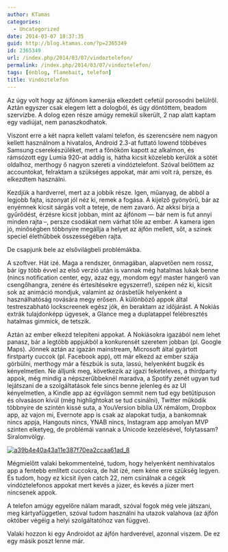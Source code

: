 ```yaml
---
author: KTamas
categories:
  - Uncategorized
date: 2014-03-07 18:37:35
guid: http://blog.ktamas.com/?p=2365349
id: 2365349
url: /index.php/2014/03/07/vindoztelefon/
permalink: /index.php/2014/03/07/vindoztelefon/
tags: [énblog, flamebait, telefon]
title: Vindóztelefon
---
```


Az úgy volt hogy az ájfónom kamerája elkezdett cefetül porosodni belülről. Aztán egyszer csak elegem lett a dologból, és úgy döntöttem, beadom szervízbe. A dolog ezen része amúgy remekül sikerült, 2 nap alatt kaptam egy vadiújat, nem panaszkodhatok.

Viszont erre a két napra kellett valami telefon, és szerencsére nem nagyon kellett használnom a hivatalos, Android 2.3-at futtató lowend többéves Samsung cserekészüléket, mert a főnököm kapott az alkalmon, és rámsózott egy Lumia 920-at addig is, hátha kicsit közelebb kerülök a sötét oldalhoz, merthogy ő nagyon szereti a vindóztelefont. Szóval belőttem az accountokat, felraktam a szükséges appokat, már ami volt rá, persze, és elkezdtem használni. 

Kezdjük a hardverrel, mert az a jobbik része. Igen, műanyag, de abból a legjobb fajta, iszonyat jól néz ki, remek a fogása. A kijelző gyönyörű, bár az enyémnek kicsit sárgás volt a teteje, de nem zavaró. Az akksi bírja a gyűrődést, érzésre kicsit jobban, mint az ájfónom &#8212; bár nem is fut annyi minden rajta &#8211;, persze csodákat nem várhat tőle az ember. A kamera igen jó, minőségben többnyire megállja a helyet az ájfón mellett, sőt, a színek speciel élethűbbek összességében rajta.

De csapjunk bele az elsővilágbeli problémákba.

A szoftver. Hát izé. Maga a rendszer, önmagában, alapvetően nem rossz, bár így több évvel az első verzió után is vannak még hatalmas lukak benne (nincs notification center, egy, azaz egy, mondom egy! master hangerő van csengőhangra, zenére és értesítésekre egyszerre!), szépen néz ki, kicsit sok az animáció mondjuk, valamint az órásbetűk helyenként a használhatóság rovására megy erősen. A különböző appok által testreszabható lockscreenek egész jók, én beraktam az időjárást. A Nokiás extrák tulajdonképp ügyesek, a Glance meg a duplatappel felébresztés hatalmas gimmick, de tetszik. 

Aztán az ember elkezd telepíteni appokat. A Nokiásokra igazából nem lehet panasz, bár a legtöbb appjukból a konkurensét szeretem jobban (pl. Google Maps). Jönnek aztán az igazán mainstream, Microsoft által gyártott firstparty cuccok (pl. Facebook app), ott már elkezd az ember szája görbülni, merthogy már a fészbúk is suta, lassú, helyenként bugzik és kényelmetlen. Ne álljunk meg, következik az igazi feketeleves, a thirdparty appok, még mindig a népszerűbbeknél maradva, a Spotify zenét ugyan tud lejátszani de a szolgáltatások fele sincs benne jelenleg és az UI kényelmetlen, a Kindle app az égvilágon semmit nem tud egy betűtípuson és olvasáson kívül (még highlightokat se tud csinálni), Twitter működik többnyire de szintén kissé suta, a YouVersion biblia UX rémálom, Dropbox app, az vajon mi, Evernote app is csak az alapokat tudja, a bankomnak nincs appja, Hangouts nincs, YNAB nincs, Instagram app amolyan MVP szinten elketyeg, de problémái vannak a Unicode kezelésével, folytassam? Siralomvölgy.

[<img src="/wp-content/uploads/2014/03/a39b4e40a43a11e387f70ea2ccaa61ad_8.jpg" alt="a39b4e40a43a11e387f70ea2ccaa61ad_8" width="612" height="612" class="aligncenter size-full wp-image-2365350" srcset="/wp-content/uploads/2014/03/a39b4e40a43a11e387f70ea2ccaa61ad_8.jpg 612w, /wp-content/uploads/2014/03/a39b4e40a43a11e387f70ea2ccaa61ad_8-150x150.jpg 150w, /wp-content/uploads/2014/03/a39b4e40a43a11e387f70ea2ccaa61ad_8-300x300.jpg 300w" sizes="(max-width: 612px) 100vw, 612px" />](/wp-content/uploads/2014/03/a39b4e40a43a11e387f70ea2ccaa61ad_8.jpg)

Mégmielőtt valaki bekommentelné, tudom, hogy helyenként nemhivatalos app a fentebb említett cuccokra, de hát izé, nem kéne erre szükség legyen. És tudom, hogy ez kicsit ilyen catch 22, nem csinálnak a cégek vindóztelefonos appokat mert kevés a júzer, és kevés a júzer mert nincsenek appok.

A telefon amúgy egyelőre nálam maradt, szóval fogok még vele játszani, meg kártyafüggetlen, szóval tudom használni ha utazok valahova (az ájfón október végéig a helyi szolgáltatóhoz van függve).

Valaki hozzon ki egy Androidot az ájfón hardverével, azonnal viszem. De ez egy másik poszt lenne már.
